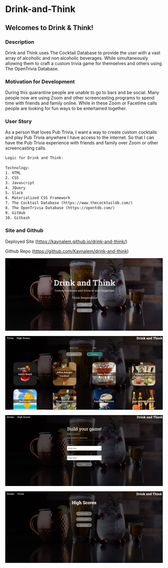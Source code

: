 # Drink-and-Think

## Welcomes to Drink & Think!


### Description

Drink and Think uses The Cocktail Database to provide the user with a vast array of alcoholic and non alcoholic beverages. While simultaneously allowing them to craft a custom trivia game for themselves and others using The OpenTrivia Database. 

### Motivation for Development

During this quarantine people are unable to go to bars and be social. Many people now are using Zoom and other screencasting programs to spend time with friends and family online. While in these Zoom or Facetime calls people are looking for fun ways to be entertained together. 

### User Story

As a person that loves Pub Trivia, I want a way to create custom cocktails and play Pub Trivia anywhere I have access to the internet. So that I can have the Pub Trivia experience with friends and family over Zoom or other screencasting calls. 


```
Logic for Drink and Think:

Technology:
1. HTML
2. CSS
3. Javascript
4. JQuery
5. Slack
6. Materialized CSS Framework
7. The Cocktail Database (https://www.thecocktaildb.com/)
8. The OpenTrivia Database (https://opentdb.com/)
9. GitHub
10. Gitbash
```
### Site and Github
Deployed Site 
(https://kaynalem.github.io/drink-and-think/)

Github Repo
(https://github.com/Kaynalem/drink-and-think)


![index](./assets/screenshots/mainpage.jpg)

![drinks](./assets/screenshots/drinkpage.jpg)

![trivia](./assets/screenshots/triviapage.jpg)

![highscore](./assets/screenshots/highscorepage.jpg)
